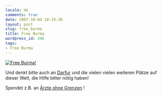 ```yaml
---
locale: de
comments: true
date: 2007-10-04 10:19:30
layout: post
slug: free_burma
title: Free Burma
wordpress_id: 346
tags:
- Free Burma
---
```


[![Free Burma!](http://freeburma.s3.amazonaws.com/free_burma_03.jpg)](http://www.free-burma.org)

Und denkt bitte auch an [Darfur](http://de.wikipedia.org/wiki/Darfur) und die
vielen vielen weiteren Plätze auf dieser Welt, die Hilfe bitter nötig haben!

Spendet z.B. an [Ärzte ohne Grenzen](http://www.aerzte-ohne-grenzen.de/) !
